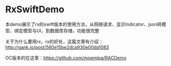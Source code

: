 # RxSwiftDemo

本demo展示了rx的swift版本的使用方法，从网络请求、显示Indicator、json转模型、绑定模型与UI，到数据库存储，功能很完整

关于为什么要用rx，rx的好处，这篇文章有介绍：http://gank.io/post/560e15be2dca930e00da1083

OC版本的在这里：https://github.com/moemipa/RACDemo

